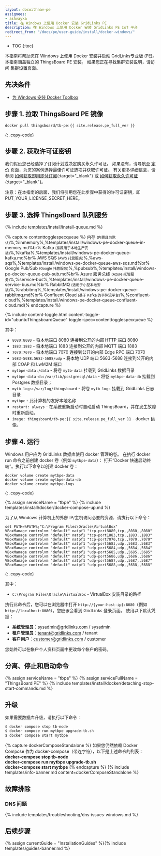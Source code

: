 ```yaml
---
layout: docwithnav-pe
assignees:
- ashvayka
title: 在 Windows 上使用 Docker 安装 GridLinks PE
description: 在 Windows 上使用 Docker 安装 GridLinks PE IoT 平台
redirect_from: "/docs/pe/user-guide/install/docker-windows/"
---
```


* TOC
{:toc}


本指南将帮助您在 Windows 上使用 Docker 安装并启动  GridLinks专业版 (PE)。
本指南涵盖独立的 ThingsBoard PE 安装。
如果您正在寻找集群安装说明，请访问 [集群设置页面](/docs/user-guide/install/pe/cluster-setup/)。

## 先决条件

- [为 Windows 安装 Docker Toolbox](https://docs.docker.com/toolbox/toolbox_install_windows/)


## 步骤 1. 拉取 ThingsBoard PE 镜像

```bash
docker pull thingsboard/tb-pe:{{ site.release.pe_full_ver }}
```
{: .copy-code}

## 步骤 2. 获取许可证密钥

我们假设您已经选择了订阅计划或决定购买永久许可证。
如果没有，请导航至 [定价](/pricing/) 页面，为您的案例选择最佳许可证选项并获取许可证。
有关更多详细信息，请参阅 [如何获取即用即付订阅](https://www.youtube.com/watch?v=dK-QDFGxWek){:target="_blank"} 或 [如何获取永久许可证](https://www.youtube.com/watch?v=GPe0lHolWek){:target="_blank"}。

注意：在本指南的后面，我们将引用您在此步骤中获得的许可证密钥，即 PUT_YOUR_LICENSE_SECRET_HERE。

## 步骤 3. 选择 ThingsBoard 队列服务

{% include templates/install/install-queue.md %}

{% capture contenttogglespecqueue %}
内存 <small>(内置且为默认)</small>%,%inmemory%,%templates/install/windows-pe-docker-queue-in-memory.md%br%
Kafka <small>(推荐用于本地生产安装)</small>%,%kafka%,%templates/install/windows-pe-docker-queue-kafka.md%br%
AWS SQS <small>(AWS 托管服务)</small>%,%aws-sqs%,%templates/install/windows-pe-docker-queue-aws-sqs.md%br%
Google Pub/Sub <small>(Google 托管服务)</small>%,%pubsub%,%templates/install/windows-pe-docker-queue-pub-sub.md%br%
Azure 服务总线 <small>(Azure 托管服务)</small>%,%service-bus%,%templates/install/windows-pe-docker-queue-service-bus.md%br%
RabbitMQ <small>(适用于小型本地安装)</small>%,%rabbitmq%,%templates/install/windows-pe-docker-queue-rabbitmq.md%br%
Confluent Cloud <small>(基于 Kafka 的事件流平台)</small>%,%confluent-cloud%,%templates/install/windows-pe-docker-queue-confluent-cloud.md{% endcapture %}

{% include content-toggle.html content-toggle-id="ubuntuThingsboardQueue" toggle-spec=contenttogglespecqueue %} 

其中：

- `8080:8080` - 将本地端口 8080 连接到公开的内部 HTTP 端口 8080
- `1883:1883` - 将本地端口 1883 连接到公开的内部 MQTT 端口 1883
- `7070:7070` - 将本地端口 7070 连接到公开的内部 Edge RPC 端口 7070
- `5683-5688:5683-5688/udp` - 将本地 UDP 端口 5683-5688 连接到公开的内部 COAP 和 LwM2M 端口
- `mytbpe-data:/data` - 将卷 `mytb-data` 挂载到 GridLinks 数据目录
- `mytbpe-data-db:/var/lib/postgresql/data` - 将卷 `mytbpe-data-db` 挂载到 Postgres 数据目录；
- `mytb-logs:/var/log/thingsboard` - 将卷 `mytb-logs` 挂载到 GridLinks 日志目录
- `mytbpe` - 此计算机的友好本地名称
- `restart: always` - 在系统重新启动时自动启动 ThingsBoard，并在发生故障时重新启动。
- `image: thingsboard/tb-pe:{{ site.release.pe_full_ver }}` - docker 镜像。

## 步骤 4. 运行

Windows 用户应为 GridLinks 数据库使用 docker 管理的卷。
在执行 docker run 命令之前创建 docker 卷（例如 `mytbpe-data`）：
打开“Docker 快速启动终端”。执行以下命令以创建 docker 卷：

``` 
docker volume create mytbpe-data
docker volume create mytbpe-data-db
docker volume create mytbpe-logs
```
{: .copy-code}


{% assign serviceName = "tbpe" %}
{% include templates/install/docker/docker-compose-up.md %}

为了从 Windows 计算机上的外部 IP/主机访问必要的资源，请执行以下命令：

``` 
set PATH=%PATH%;"C:\Program Files\Oracle\VirtualBox"
VBoxManage controlvm "default" natpf1 "tcp-port8080,tcp,,8080,,8080"  
VBoxManage controlvm "default" natpf1 "tcp-port1883,tcp,,1883,,1883"
VBoxManage controlvm "default" natpf1 "tcp-port7070,tcp,,7070,,7070"
VBoxManage controlvm "default" natpf1 "udp-port5683,udp,,5683,,5683"
VBoxManage controlvm "default" natpf1 "udp-port5684,udp,,5684,,5684"
VBoxManage controlvm "default" natpf1 "udp-port5685,udp,,5685,,5685"
VBoxManage controlvm "default" natpf1 "udp-port5686,udp,,5686,,5686"
VBoxManage controlvm "default" natpf1 "udp-port5687,udp,,5687,,5687"
VBoxManage controlvm "default" natpf1 "udp-port5688,udp,,5688,,5688"
```
{: .copy-code}

其中：

- `C:\Program Files\Oracle\VirtualBox` - VirtualBox 安装目录的路径


执行此命令后，您可以在浏览器中打开 `http://{your-host-ip}:8080`（例如 `http://localhost:8080`）。您应该会看到 GridLinks 登录页面。
使用以下默认凭据：

- **系统管理员**：sysadmin@gridlinks.com / sysadmin
- **租户管理员**：tenant@gridlinks.com / tenant
- **客户用户**：customer@gridlinks.com / customer

您始终可以在帐户个人资料页面中更改每个帐户的密码。

## 分离、停止和启动命令

{% assign serviceName = "tbpe" %}
{% assign serviceFullName = "ThingsBoard PE" %}
{% include templates/install/docker/detaching-stop-start-commands.md %}

## 升级

如果需要数据库升级，请执行以下命令：

```bash
$ docker compose stop tb-node
$ docker compose run mytbpe upgrade-tb.sh
$ docker compose start mytbpe
```

{% capture dockerComposeStandalone %}
如果您仍然依赖 Docker Compose 作为 docker-compose（带连字符），以下是上述命令的列表：
<br>**docker-compose stop tb-node**
<br>**docker-compose run mytbpe upgrade-tb.sh**
<br>**docker-compose start mytbpe**
{% endcapture %}
{% include templates/info-banner.md content=dockerComposeStandalone %}

## 故障排除

### DNS 问题

{% include templates/troubleshooting/dns-issues-windows.md %}

## 后续步骤

{% assign currentGuide = "InstallationGuides" %}{% include templates/guides-banner.md %}